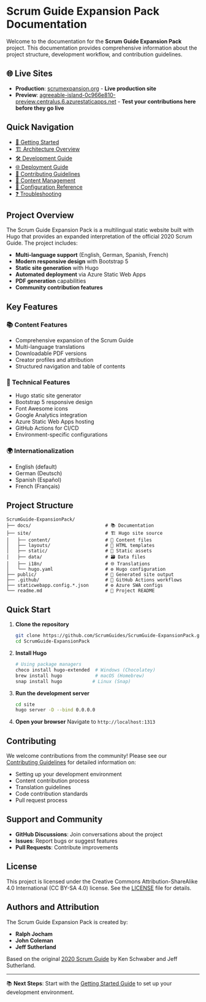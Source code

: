 # Scrum Guide Expansion Pack Documentation

Welcome to the documentation for the **Scrum Guide Expansion Pack** project. This documentation provides comprehensive information about the project structure, development workflow, and contribution guidelines.

## 🌐 Live Sites

- **Production**: [scrumexpansion.org](https://scrumexpansion.org) - **Live production site**
- **Preview**: [agreeable-island-0c966e810-preview.centralus.6.azurestaticapps.net](https://agreeable-island-0c966e810-preview.centralus.6.azurestaticapps.net/) - **Test your contributions here before they go live**

## Quick Navigation

- [🚀 Getting Started](./getting-started.md)
- [🏗️ Architecture Overview](./architecture.md)
- [🛠️ Development Guide](./development.md)
- [🌐 Deployment Guide](./deployment.md)
- [🤝 Contributing Guidelines](./contributing.md)
- [📝 Content Management](./content-management.md)
- [🔧 Configuration Reference](./configuration.md)
- [❓ Troubleshooting](./troubleshooting.md)

## Project Overview

The Scrum Guide Expansion Pack is a multilingual static website built with Hugo that provides an expanded interpretation of the official 2020 Scrum Guide. The project includes:

- **Multi-language support** (English, German, Spanish, French)
- **Modern responsive design** with Bootstrap 5
- **Static site generation** with Hugo
- **Automated deployment** via Azure Static Web Apps
- **PDF generation** capabilities
- **Community contribution features**

## Key Features

### 📚 Content Features

- Comprehensive expansion of the Scrum Guide
- Multi-language translations
- Downloadable PDF versions
- Creator profiles and attribution
- Structured navigation and table of contents

### 🔧 Technical Features

- Hugo static site generator
- Bootstrap 5 responsive design
- Font Awesome icons
- Google Analytics integration
- Azure Static Web Apps hosting
- GitHub Actions for CI/CD
- Environment-specific configurations

### 🌍 Internationalization

- English (default)
- German (Deutsch)
- Spanish (Español)
- French (Français)

## Project Structure

```
ScrumGuide-ExpansionPack/
├── docs/                           # 📚 Documentation
├── site/                           # 🏗️ Hugo site source
│   ├── content/                    # 📝 Content files
│   ├── layouts/                    # 🎨 HTML templates
│   ├── static/                     # 📁 Static assets
│   ├── data/                       # 🗃️ Data files
│   ├── i18n/                       # 🌐 Translations
│   └── hugo.yaml                   # ⚙️ Hugo configuration
├── public/                         # 🚀 Generated site output
├── .github/                        # 🔄 GitHub Actions workflows
├── staticwebapp.config.*.json      # ⚙️ Azure SWA configs
└── readme.md                       # 📖 Project README
```

## Quick Start

1. **Clone the repository**

   ```bash
   git clone https://github.com/ScrumGuides/ScrumGuide-ExpansionPack.git
   cd ScrumGuide-ExpansionPack
   ```

2. **Install Hugo**

   ```bash
   # Using package managers
   choco install hugo-extended  # Windows (Chocolatey)
   brew install hugo            # macOS (Homebrew)
   snap install hugo           # Linux (Snap)
   ```

3. **Run the development server**

   ```bash
   cd site
   hugo server -D --bind 0.0.0.0
   ```

4. **Open your browser**
   Navigate to `http://localhost:1313`

## Contributing

We welcome contributions from the community! Please see our [Contributing Guidelines](./contributing.md) for detailed information on:

- Setting up your development environment
- Content contribution process
- Translation guidelines
- Code contribution standards
- Pull request process

## Support and Community

- **GitHub Discussions**: Join conversations about the project
- **Issues**: Report bugs or suggest features
- **Pull Requests**: Contribute improvements

## License

This project is licensed under the Creative Commons Attribution-ShareAlike 4.0 International (CC BY-SA 4.0) license. See the [LICENSE](../LICENSE) file for details.

## Authors and Attribution

The Scrum Guide Expansion Pack is created by:

- **Ralph Jocham**
- **John Coleman**
- **Jeff Sutherland**

Based on the original [2020 Scrum Guide](https://scrumguides.org/) by Ken Schwaber and Jeff Sutherland.

---

📚 **Next Steps**: Start with the [Getting Started Guide](./getting-started.md) to set up your development environment.
